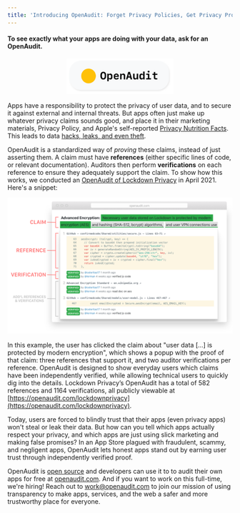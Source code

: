 ```yaml
---
title: 'Introducing OpenAudit: Forget Privacy Policies, Get Privacy Proof'
---
```


#### To see exactly what your apps are doing with your data, ask for an OpenAudit.
<!--more-->
<div style="margin-x:auto; text-align:center; margin-top: 10px; margin-bottom: 10px;">
	<img src="/assets/images/oa-logo.png" alt="Logo for OpenAudit. Yellow circle with the word OpenAudit to the right of it.)" style="height: 80px;">
</div>

Apps have a responsibility to protect the privacy of user data, and to secure it against external and internal threats. But apps often just make up whatever privacy claims sounds good, and place it in their marketing materials, Privacy Policy, and Apple's self-reported [Privacy Nutrition Facts](/2020/12/18/Apples-Privacy-Nutrition-Facts.html). This leads to data [hacks, leaks, and even theft](/2020/12/02/why-you-cant-trust.html).

OpenAudit is a standardized way of *proving* these claims, instead of just asserting them. A claim must have **references** (either specific lines of code, or relevant documentation). Auditors then perform **verifications** on each reference to ensure they adequately support the claim. To show how this works, we conducted an [OpenAudit of Lockdown Privacy](https://openaudit.com/lockdownprivacy) in April 2021. Here's a snippet:

![Screenshot of a the same text document, but now there is a popover that has 3 citations/proof entries right beneath the text that was previously pointed to. The first proof is a Github code snippet with actual source code, second is the wikipedia entry on Advanced Encryption Standard, and third is another code snippet from Github. Under each entry are two "VERIFIED" labels with the usernames of the security auditors who verified each entry.](/assets/images/oa-2.png)

In this example, the user has clicked the claim about "user data [...] is protected by modern encryption", which shows a popup with the proof of that claim: three references that support it, and two auditor verifications per reference. OpenAudit is designed to show everyday users which claims have been independently verified, while allowing technical users to quickly dig into the details. Lockdown Privacy’s OpenAudit has a total of 582 references and 1164 verifications, all publicly viewable at [https://openaudit.com/lockdownprivacy](https://openaudit.com/lockdownprivacy). 

Today, users are forced to blindly trust that their apps (even privacy apps) won't steal or leak their data. But how can you tell which apps actually respect your privacy, and which apps are just using slick marketing and making false promises? In an App Store plagued with fraudulent, scammy, and negligent apps, OpenAudit lets honest apps stand out by earning user trust through independently verified proof.


OpenAudit is [open source](https://github.com/OpenlyOperated) and developers can use it to to audit their own apps for free at [openaudit.com](https://openaudit.com). And if you want to work on this full-time, we're hiring! Reach out to [work@openaudit.com](mailto:work@openaudit.com) to join our mission of using transparency to make apps, services, and the web a safer and more trustworthy place for everyone.
